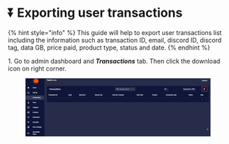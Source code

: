 # ⏬ Exporting user transactions

{% hint style="info" %}
This guide will help to export user transactions list including the information such as transaction ID, email, discord ID, discord tag, data GB, price paid, product type, status and date.
{% endhint %}

​1. Go to admin dashboard and _**Transactions**_ tab. Then click the download icon on right corner.

<figure><img src="../.gitbook/assets/2.png" alt=""><figcaption></figcaption></figure>
